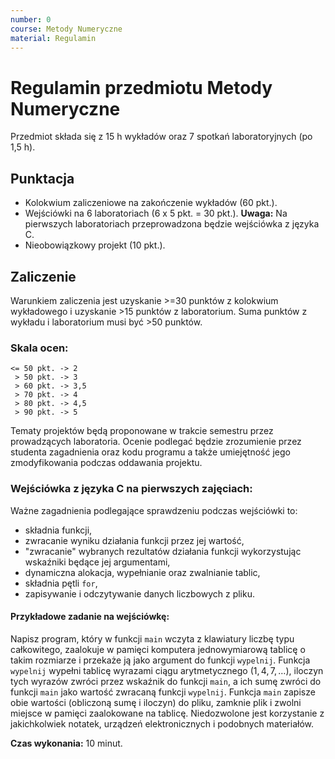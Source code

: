 ```yaml
---
number: 0
course: Metody Numeryczne
material: Regulamin
---
```


# Regulamin przedmiotu Metody Numeryczne

Przedmiot składa się z 15 h wykładów oraz 7 spotkań laboratoryjnych (po 1,5 h). 

## Punktacja

- Kolokwium zaliczeniowe na zakończenie wykładów (60 pkt.).
- Wejściówki na 6 laboratoriach (6 x 5 pkt. = 30 pkt.).
**Uwaga:** Na pierwszych laboratoriach przeprowadzona będzie wejściówka z języka C.
- Nieobowiązkowy projekt (10 pkt.).

## Zaliczenie

Warunkiem zaliczenia jest uzyskanie >=30 punktów z kolokwium wykładowego i uzyskanie >15 punktów z laboratorium.
Suma punktów z wykładu i laboratorium musi być >50 punktów.

### Skala ocen:

    <= 50 pkt. -> 2
     > 50 pkt. -> 3
     > 60 pkt. -> 3,5
     > 70 pkt. -> 4
     > 80 pkt. -> 4,5
     > 90 pkt. -> 5

Tematy projektów będą proponowane w trakcie semestru przez prowadzących laboratoria.
Ocenie podlegać będzie zrozumienie przez studenta zagadnienia oraz kodu programu a także umiejętność jego zmodyfikowania podczas oddawania projektu.

### Wejściówka z języka C na pierwszych zajęciach:

Ważne zagadnienia podlegające sprawdzeniu podczas wejściówki to:

- składnia funkcji,
- zwracanie wyniku działania funkcji przez jej wartość,
- "zwracanie" wybranych rezultatów działania funkcji wykorzystując wskaźniki będące jej argumentami,
- dynamiczna alokacja, wypełnianie oraz zwalnianie tablic,
- składnia pętli `for`,
- zapisywanie i odczytywanie danych liczbowych z pliku.

#### Przykładowe zadanie na wejściówkę:

Napisz program, który w funkcji `main` wczyta z klawiatury liczbę typu całkowitego, zaalokuje w pamięci komputera jednowymiarową tablicę o takim rozmiarze i przekaże ją jako argument do funkcji `wypelnij`.
Funkcja `wypelnij` wypełni tablicę wyrazami ciągu arytmetycznego $(1, 4, 7, \ldots)$, iloczyn tych wyrazów zwróci przez wskaźnik do funkcji `main`, a ich sumę zwróci do funkcji `main` jako wartość zwracaną funkcji `wypelnij`.
Funkcja `main` zapisze obie wartości (obliczoną sumę i iloczyn) do pliku, zamknie plik i zwolni miejsce w pamięci zaalokowane na tablicę.
Niedozwolone jest korzystanie z jakichkolwiek notatek, urządzeń elektronicznych i podobnych materiałów.

**Czas wykonania:** 10 minut.
